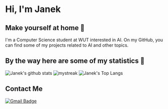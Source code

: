 # Hi, I'm Janek
## Make yourself at home :new_moon_with_face:

I'm a Computer Science student at WUT interested in AI. On my GitHub, you can find some of my projects related to AI and other topics. 

## By the way here are some of my statistics 🚀
![Janek's github stats](https://github-readme-stats.vercel.app/api?username=janekfilipecki&show_icons=true&theme=tokyonight)
<img src="https://github-readme-streak-stats.herokuapp.com/?user=janekfilipecki&theme=tokyonight" alt="mystreak"/>
![Janek's Top Langs](https://github-readme-stats.vercel.app/api/top-langs/?username=janekfilipecki&theme=tokyonight&layout=compact)

## Contact Me
[![Gmail Badge](https://img.shields.io/badge/-filipeckijan@gmail.com@gmail.com-blue?style=flat-roundedrectangle&logo=Gmail&logoColor=white&link=mailto:filipeckijan@gmail.com)](filipeckijan@gmail.com)
